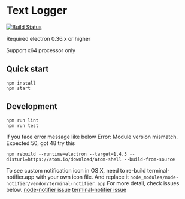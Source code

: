 # Text Logger

[![Build Status](https://travis-ci.org/Yx3/Text-Logger.svg?branch=master)](https://travis-ci.org/Yx3/Text-Logger)

Required electron 0.36.x or higher

Support x64 processor only

## Quick start

    npm install
    npm start

## Development

    npm run lint
    npm run test

If you face error message like below
Error: Module version mismatch. Expected 50, got 48
try this

    npm rebuild --runtime=electron --target=1.4.3 --disturl=https://atom.io/download/atom-shell --build-from-source

To see custom notification icon in OS X, need to re-build terminal-notifier.app with your own icon file.
And replace it `node_modules/node-notifier/vendor/terminal-notifier.app`
For more detail, check issues below.
[node-notifier issue](https://github.com/mikaelbr/node-notifier/issues/71)
[terminal-notifier issue](https://github.com/julienXX/terminal-notifier/issues/131)
